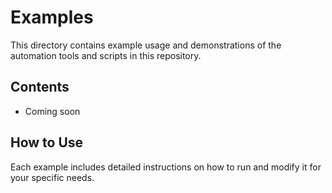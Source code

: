 # Examples

This directory contains example usage and demonstrations of the automation tools and scripts in this repository.

## Contents

- Coming soon

## How to Use

Each example includes detailed instructions on how to run and modify it for your specific needs.